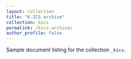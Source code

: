 ```yaml
---
layout: collection
title: "K-ICS archive"
collection: kics
permalink: /kics-archive/
author_profile: false
---
```


Sample document listing for the collection `_kics`.

